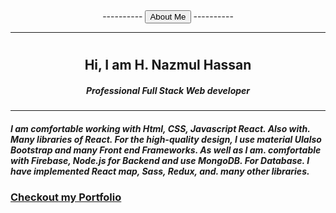 <div align="center">
</div>




<div align="center">
    ----------
    <button>About Me</button>
    ----------
    <hr/>
 </div>

#
<div align="center">
    <h2>Hi, I am <b>H. Nazmul Hassan </b> </h2>
    <h5>Professional Full Stack Web developer</h5>
   <hr>
 </div>

#### ***I am comfortable working with Html, CSS, Javascript React. Also with. Many libraries of React. For the high-quality design, I use material UIalso Bootstrap and many Front end Frameworks. As well as I am. comfortable with Firebase, Node.js for Backend and use MongoDB. For Database. I have implemented React map, Sass, Redux, and. many other libraries.***

### [Checkout my Portfolio](https://web-hnazmul.web.app/)
